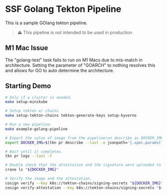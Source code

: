 # SSF Golang Tekton Pipeline

This is a sample GOlang tekton pipeline.

> :warning: This pipeline is not intended to be used in production

## M1 Mac Issue

The "golang-test" task fails to run on M1 Macs due to mis-match in architecture. Setting the parameter of "GOARCH" to nothing resolves this
and allows for GO to auto determine the architecture. 

## Starting Demo

```bash
# Only if a cluster is needed.
make setup-minikube

# Setup tekton w/ chains
make setup-tekton-chains tekton-generate-keys setup-kyverno

# Run a new pipeline.
make example-golang-pipeline

# Export the value of image from the pipelinerun describe as DOCKER_IMG:
export DOCKER_IMG=$(tkn pr describe --last -o jsonpath='{.spec.params[?(@.name=="image")].value}')

# Wait until it completes.
tkn pr logs --last -f

# Double check that the attestation and the signature were uploaded to the OCI.
crane ls "${DOCKER_IMG}"

# Verify the image and the attestation.
cosign verify --key k8s://tekton-chains/signing-secrets "${DOCKER_IMG}"
cosign verify-attestation --key k8s://tekton-chains/signing-secrets "${DOCKER_IMG}"
```
